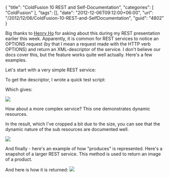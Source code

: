 {
	"title": "ColdFusion 10 REST and Self-Documentation",
	"categories": [
		"ColdFusion"
	],
	"tags": [],
	"date": "2012-12-06T09:12:00+06:00",
	"url": "/2012/12/06/ColdFusion-10-REST-and-SelfDocumentation",
	"guid": "4802"
}

Big thanks to <a href="http://henrylearnstorock.blogspot.com/">Henry Ho</a> for asking about this during my REST presentation earlier this week. Apparently, it is common for REST services to notice an OPTIONS request (by that I mean a request made with the HTTP verb OPTIONS) and return an XML-descriptor of the service. I don't believe our docs cover this, but the feature works quite well actually. Here's a few examples.
<!--more-->
Let's start with a very simple REST service:

<script src="https://gist.github.com/4224826.js?file=gistfile1.cfm"></script>

To get the descriptor, I wrote a quick test script:

<script src="https://gist.github.com/4224828.js?file=gistfile1.cfm"></script>

Which gives:

<img src="http://www.raymondcamden.com/images/screenshot43.png" />

How about a more complex service? This one demonstrates dynamic resources.

<script src="https://gist.github.com/4224850.js?file=gistfile1.cfm"></script>

In the result, which I've cropped a bit due to the size, you can see that the dynamic nature of the sub resources are documented well.

<img src="http://www.raymondcamden.com/images/screenshot44.png" />

And finally - here's an example of how "produces" is represented. Here's a snapshot of a larger REST service. This method is used to return an image of a product.

<script src="https://gist.github.com/4224885.js?file=gistfile1.cfm"></script>

And here is how it is returned:
<img src="http://www.raymondcamden.com/images/screenshot45.png" />